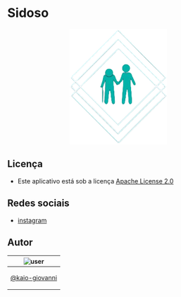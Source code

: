 # Sidoso
<p align="center">
          <img src="app/src/main/res/drawable/screen.png" >
</p> 

## Licença
* Este aplicativo está sob a licença [Apache License 2.0](https://apache.org/licenses/LICENSE-2.0)

## Redes sociais

* [instagram](https://instagram.com/_sidoso)


## Autor

| ![user](https://avatars1.githubusercontent.com/u/64810260?v=4&s=150) |
| ----------------------------- |
| <p align="center"> <a href="https://github.com/kaio-giovanni"> @kaio-giovanni </a> </p>|



